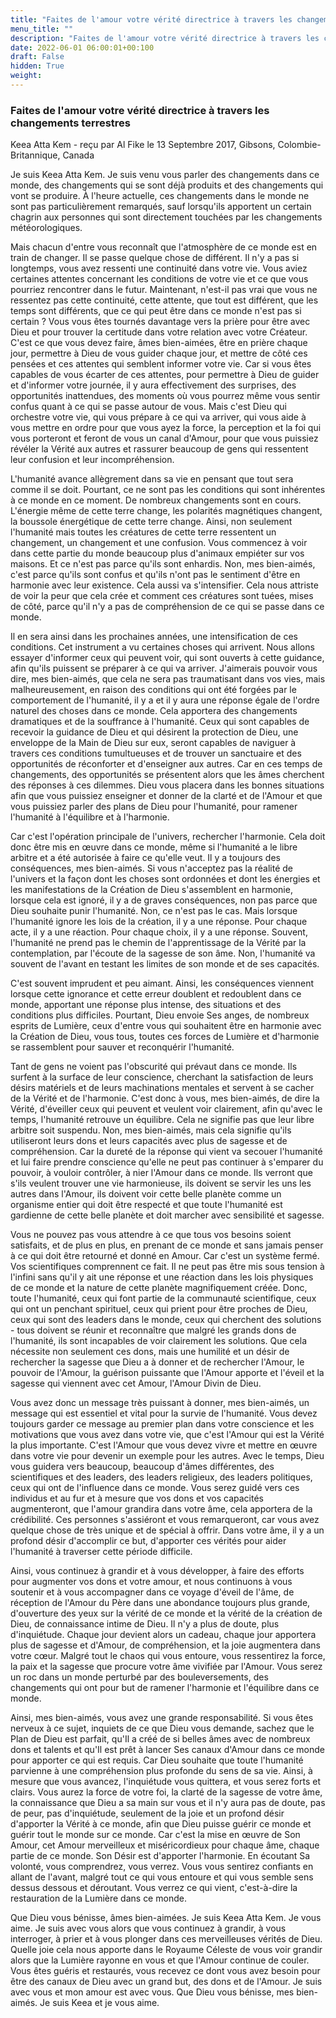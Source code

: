 ```yaml
---
title: "Faites de l'amour votre vérité directrice à travers les changements terrestres"
menu_title: ""
description: "Faites de l'amour votre vérité directrice à travers les changements terrestres"
date: 2022-06-01 06:00:01+00:100
draft: False
hidden: True
weight:
---
```

### Faites de l'amour votre vérité directrice à travers les changements terrestres

Keea Atta Kem - reçu par Al Fike le 13 Septembre 2017, Gibsons, Colombie-Britannique, Canada

Je suis Keea Atta Kem. Je suis venu vous parler des changements dans ce monde, des changements qui se sont déjà produits et des changements qui vont se produire. À l'heure actuelle, ces changements dans le monde ne sont pas particulièrement remarqués, sauf lorsqu'ils apportent un certain chagrin aux personnes qui sont directement touchées par les changements météorologiques.

Mais chacun d'entre vous reconnaît que l'atmosphère de ce monde est en train de changer. Il se passe quelque chose de différent. Il n'y a pas si longtemps, vous avez ressenti une continuité dans votre vie. Vous aviez certaines attentes concernant les conditions de votre vie et ce que vous pourriez rencontrer dans le futur. Maintenant, n'est-il pas vrai que vous ne ressentez pas cette continuité, cette attente, que tout est différent, que les temps sont différents, que ce qui peut être dans ce monde n'est pas si certain ? Vous vous êtes tournés davantage vers la prière pour être avec Dieu et pour trouver la certitude dans votre relation avec votre Créateur. C'est ce que vous devez faire, âmes bien-aimées, être en prière chaque jour, permettre à Dieu de vous guider chaque jour, et mettre de côté ces pensées et ces attentes qui semblent informer votre vie. Car si vous êtes capables de vous écarter de ces attentes, pour permettre à Dieu de guider et d'informer votre journée, il y aura effectivement des surprises, des opportunités inattendues, des moments où vous pourrez même vous sentir confus quant à ce qui se passe autour de vous. Mais c'est Dieu qui orchestre votre vie, qui vous prépare à ce qui va arriver, qui vous aide à vous mettre en ordre pour que vous ayez la force, la perception et la foi qui vous porteront et feront de vous un canal d'Amour, pour que vous puissiez révéler la Vérité aux autres et rassurer beaucoup de gens qui ressentent leur confusion et leur incompréhension.

L'humanité avance allègrement dans sa vie en pensant que tout sera comme il se doit. Pourtant, ce ne sont pas les conditions qui sont inhérentes à ce monde en ce moment. De nombreux changements sont en cours. L'énergie même de cette terre change, les polarités magnétiques changent, la boussole énergétique de cette terre change. Ainsi, non seulement l'humanité mais toutes les créatures de cette terre ressentent un changement, un changement et une confusion. Vous commencez à voir dans cette partie du monde beaucoup plus d'animaux empiéter sur vos maisons. Et ce n'est pas parce qu'ils sont enhardis. Non, mes bien-aimés, c'est parce qu'ils sont confus et qu'ils n'ont pas le sentiment d'être en harmonie avec leur existence. Cela aussi va s'intensifier. Cela nous attriste de voir la peur que cela crée et comment ces créatures sont tuées, mises de côté, parce qu'il n'y a pas de compréhension de ce qui se passe dans ce monde.

Il en sera ainsi dans les prochaines années, une intensification de ces conditions. Cet instrument a vu certaines choses qui arrivent. Nous allons essayer d'informer ceux qui peuvent voir, qui sont ouverts à cette guidance, afin qu'ils puissent se préparer à ce qui va arriver. J'aimerais pouvoir vous dire, mes bien-aimés, que cela ne sera pas traumatisant dans vos vies, mais malheureusement, en raison des conditions qui ont été forgées par le comportement de l'humanité, il y a et il y aura une réponse égale de l'ordre naturel des choses dans ce monde. Cela apportera des changements dramatiques et de la souffrance à l'humanité. Ceux qui sont capables de recevoir la guidance de Dieu et qui désirent la protection de Dieu, une enveloppe de la Main de Dieu sur eux, seront capables de naviguer à travers ces conditions tumultueuses et de trouver un sanctuaire et des opportunités de réconforter et d'enseigner aux autres. Car en ces temps de changements, des opportunités se présentent alors que les âmes cherchent des réponses à ces dilemmes. Dieu vous placera dans les bonnes situations afin que vous puissiez enseigner et donner de la clarté et de l'Amour et que vous puissiez parler des plans de Dieu pour l'humanité, pour ramener l'humanité à l'équilibre et à l'harmonie.

Car c'est l'opération principale de l'univers, rechercher l'harmonie. Cela doit donc être mis en œuvre dans ce monde, même si l'humanité a le libre arbitre et a été autorisée à faire ce qu'elle veut. Il y a toujours des conséquences, mes bien-aimés. Si vous n'acceptez pas la réalité de l'univers et la façon dont les choses sont ordonnées et dont les énergies et les manifestations de la Création de Dieu s'assemblent en harmonie, lorsque cela est ignoré, il y a de graves conséquences, non pas parce que Dieu souhaite punir l'humanité. Non, ce n'est pas le cas. Mais lorsque l'humanité ignore les lois de la création, il y a une réponse. Pour chaque acte, il y a une réaction. Pour chaque choix, il y a une réponse. Souvent, l'humanité ne prend pas le chemin de l'apprentissage de la Vérité par la contemplation, par l'écoute de la sagesse de son âme. Non, l'humanité va souvent de l'avant en testant les limites de son monde et de ses capacités.

C'est souvent imprudent et peu aimant. Ainsi, les conséquences viennent lorsque cette ignorance et cette erreur doublent et redoublent dans ce monde, apportant une réponse plus intense, des situations et des conditions plus difficiles. Pourtant, Dieu envoie Ses anges, de nombreux esprits de Lumière, ceux d'entre vous qui souhaitent être en harmonie avec la Création de Dieu, vous tous, toutes ces forces de Lumière et d'harmonie se rassemblent pour sauver et reconquérir l'humanité.

Tant de gens ne voient pas l'obscurité qui prévaut dans ce monde. Ils surfent à la surface de leur conscience, cherchant la satisfaction de leurs désirs matériels et de leurs machinations mentales et servent à se cacher de la Vérité et de l'harmonie. C'est donc à vous, mes bien-aimés, de dire la Vérité, d'éveiller ceux qui peuvent et veulent voir clairement, afin qu'avec le temps, l'humanité retrouve un équilibre. Cela ne signifie pas que leur libre arbitre soit suspendu. Non, mes bien-aimés, mais cela signifie qu'ils utiliseront leurs dons et leurs capacités avec plus de sagesse et de compréhension. Car la dureté de la réponse qui vient va secouer l'humanité et lui faire prendre conscience qu'elle ne peut pas continuer à s'emparer du pouvoir, à vouloir contrôler, à nier l'Amour dans ce monde. Ils verront que s'ils veulent trouver une vie harmonieuse, ils doivent se servir les uns les autres dans l'Amour, ils doivent voir cette belle planète comme un organisme entier qui doit être respecté et que toute l'humanité est gardienne de cette belle planète et doit marcher avec sensibilité et sagesse.

Vous ne pouvez pas vous attendre à ce que tous vos besoins soient satisfaits, et de plus en plus, en prenant de ce monde et sans jamais penser à ce qui doit être retourné et donné en Amour. Car c'est un système fermé. Vos scientifiques comprennent ce fait. Il ne peut pas être mis sous tension à l'infini sans qu'il y ait une réponse et une réaction dans les lois physiques de ce monde et la nature de cette planète magnifiquement créée. Donc, toute l'humanité, ceux qui font partie de la communauté scientifique, ceux qui ont un penchant spirituel, ceux qui prient pour être proches de Dieu, ceux qui sont des leaders dans le monde, ceux qui cherchent des solutions - tous doivent se réunir et reconnaître que malgré les grands dons de l'humanité, ils sont incapables de voir clairement les solutions. Que cela nécessite non seulement ces dons, mais une humilité et un désir de rechercher la sagesse que Dieu a à donner et de rechercher l'Amour, le pouvoir de l'Amour, la guérison puissante que l'Amour apporte et l'éveil et la sagesse qui viennent avec cet Amour, l'Amour Divin de Dieu.

Vous avez donc un message très puissant à donner, mes bien-aimés, un message qui est essentiel et vital pour la survie de l'humanité. Vous devez toujours garder ce message au premier plan dans votre conscience et les motivations que vous avez dans votre vie, que c'est l'Amour qui est la Vérité la plus importante. C'est l'Amour que vous devez vivre et mettre en œuvre dans votre vie pour devenir un exemple pour les autres. Avec le temps, Dieu vous guidera vers beaucoup, beaucoup d'âmes différentes, des scientifiques et des leaders, des leaders religieux, des leaders politiques, ceux qui ont de l'influence dans ce monde. Vous serez guidé vers ces individus et au fur et à mesure que vos dons et vos capacités augmenteront, que l'amour grandira dans votre âme, cela apportera de la crédibilité. Ces personnes s'assiéront et vous remarqueront, car vous avez quelque chose de très unique et de spécial à offrir. Dans votre âme, il y a un profond désir d'accomplir ce but, d'apporter ces vérités pour aider l'humanité à traverser cette période difficile.

Ainsi, vous continuez à grandir et à vous développer, à faire des efforts pour augmenter vos dons et votre amour, et nous continuons à vous soutenir et à vous accompagner dans ce voyage d'éveil de l'âme, de réception de l'Amour du Père dans une abondance toujours plus grande, d'ouverture des yeux sur la vérité de ce monde et la vérité de la création de Dieu, de connaissance intime de Dieu. Il n'y a plus de doute, plus d'inquiétude. Chaque jour devient alors un cadeau, chaque jour apportera plus de sagesse et d'Amour, de compréhension, et la joie augmentera dans votre cœur. Malgré tout le chaos qui vous entoure, vous ressentirez la force, la paix et la sagesse que procure votre âme vivifiée par l'Amour. Vous serez un roc dans un monde perturbé par des bouleversements, des changements qui ont pour but de ramener l'harmonie et l'équilibre dans ce monde.

Ainsi, mes bien-aimés, vous avez une grande responsabilité. Si vous êtes nerveux à ce sujet, inquiets de ce que Dieu vous demande, sachez que le Plan de Dieu est parfait, qu'Il a créé de si belles âmes avec de nombreux dons et talents et qu'Il est prêt à lancer Ses canaux d'Amour dans ce monde pour apporter ce qui est requis. Car Dieu souhaite que toute l'humanité parvienne à une compréhension plus profonde du sens de sa vie. Ainsi, à mesure que vous avancez, l'inquiétude vous quittera, et vous serez forts et clairs. Vous aurez la force de votre foi, la clarté de la sagesse de votre âme, la connaissance que Dieu a sa main sur vous et il n'y aura pas de doute, pas de peur, pas d'inquiétude, seulement de la joie et un profond désir d'apporter la Vérité à ce monde, afin que Dieu puisse guérir ce monde et guérir tout le monde sur ce monde. Car c'est la mise en œuvre de Son Amour, cet Amour merveilleux et miséricordieux pour chaque âme, chaque partie de ce monde. Son Désir est d'apporter l'harmonie. En écoutant Sa volonté, vous comprendrez, vous verrez. Vous vous sentirez confiants en allant de l'avant, malgré tout ce qui vous entoure et qui vous semble sens dessus dessous et déroutant. Vous verrez ce qui vient, c'est-à-dire la restauration de la Lumière dans ce monde.

Que Dieu vous bénisse, âmes bien-aimées. Je suis Keea Atta Kem. Je vous aime. Je suis avec vous alors que vous continuez à grandir, à vous interroger, à prier et à vous plonger dans ces merveilleuses vérités de Dieu. Quelle joie cela nous apporte dans le Royaume Céleste de vous voir grandir alors que la Lumière rayonne en vous et que l'Amour continue de couler. Vous êtes guéris et restaurés, vous recevez ce dont vous avez besoin pour être des canaux de Dieu avec un grand but, des dons et de l'Amour. Je suis avec vous et mon amour est avec vous. Que Dieu vous bénisse, mes bien-aimés. Je suis Keea et je vous aime.


